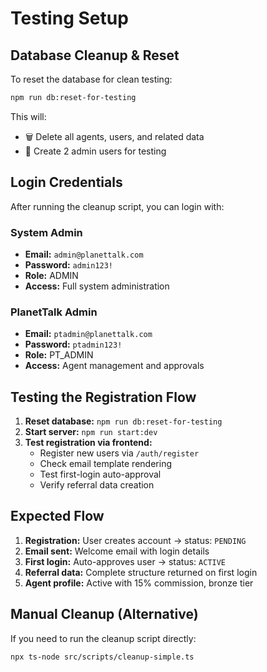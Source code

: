 # Testing Setup

## Database Cleanup & Reset

To reset the database for clean testing:

```bash
npm run db:reset-for-testing
```

This will:
- 🗑️ Delete all agents, users, and related data
- 👤 Create 2 admin users for testing

## Login Credentials

After running the cleanup script, you can login with:

### System Admin
- **Email:** `admin@planettalk.com`
- **Password:** `admin123!`
- **Role:** ADMIN
- **Access:** Full system administration

### PlanetTalk Admin  
- **Email:** `ptadmin@planettalk.com`
- **Password:** `ptadmin123!`
- **Role:** PT_ADMIN
- **Access:** Agent management and approvals

## Testing the Registration Flow

1. **Reset database:** `npm run db:reset-for-testing`
2. **Start server:** `npm run start:dev`
3. **Test registration via frontend:**
   - Register new users via `/auth/register`
   - Check email template rendering
   - Test first-login auto-approval
   - Verify referral data creation

## Expected Flow

1. **Registration:** User creates account → status: `PENDING`
2. **Email sent:** Welcome email with login details
3. **First login:** Auto-approves user → status: `ACTIVE`
4. **Referral data:** Complete structure returned on first login
5. **Agent profile:** Active with 15% commission, bronze tier

## Manual Cleanup (Alternative)

If you need to run the cleanup script directly:

```bash
npx ts-node src/scripts/cleanup-simple.ts
```
